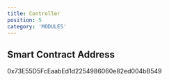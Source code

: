 ```yaml
---
title: Controller
position: 5
category: 'MODULES'
---
```




## Smart Contract Address

0x73E55D5FcEaabEd1d2254986060e82ed004bB549
